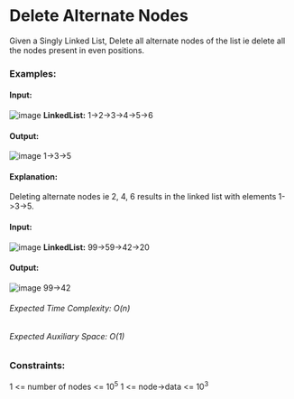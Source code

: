 # Delete Alternate Nodes
Given a Singly Linked List, Delete all alternate nodes of the list ie delete all the nodes present in even positions.

### Examples:
#### Input:
![image](https://github.com/user-attachments/assets/a5ea3844-bace-4786-adfd-4c81f9954ac2)
**LinkedList:** 1->2->3->4->5->6
#### Output: 
![image](https://github.com/user-attachments/assets/e1b4a59c-8db5-4076-a791-648655a3b4e0)
1->3->5
#### Explanation:
Deleting alternate nodes ie 2, 4, 6 results in the linked list with elements 1->3->5.

#### Input: 
![image](https://github.com/user-attachments/assets/f2ba1399-af91-468a-9001-5691fff3bfc2)
**LinkedList:** 99->59->42->20
#### Output:
![image](https://github.com/user-attachments/assets/36d61428-b9ee-48ad-a489-2e73a35db68f)
99->42
 
###### Expected Time Complexity: O(n)
###### Expected Auxiliary Space: O(1)

### Constraints:
1 <= number of nodes <= $`10^5`$
1 <= node->data <= $`10^3`$


